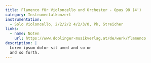 ```yaml
---
title: Flamenco für Violoncello und Orchester - Opus 98 (4')
category: Instrumentalkonzert
instrumentation:
  - Solo Violoncello, 2/2/2/2 4/2/3/0, Pk, Streicher
links:
  - name: Noten
    url: https://www.doblinger-musikverlag.at/de/werk/flamenco
description: |
  Lorem ipsum dolor sit amed and so on
  and so forth.
---
```

